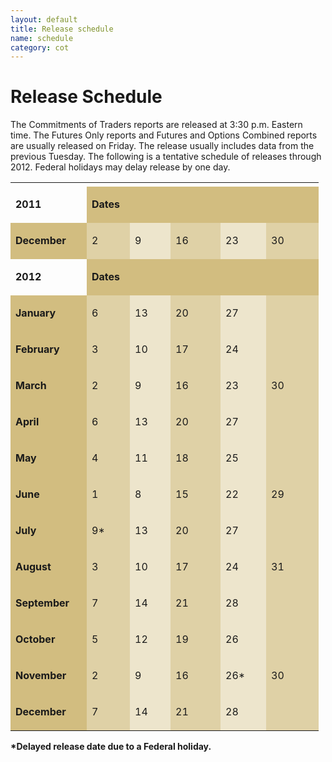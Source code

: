 ```yaml
---
layout: default
title: Release schedule
name: schedule
category: cot
---
```


Release Schedule
=====================

<p> The Commitments of Traders reports are released at 3:30 p.m. Eastern time. The Futures Only reports and Futures and Options Combined reports are usually released on Friday. The release usually includes data from the previous Tuesday. The following is a tentative schedule of releases through 2012. Federal holidays may delay release by one day. </p>

<table>
  <tr>
    <td width="106"></td>
    <td width="53"></td>
    <td width="49"></td>
    <td width="64"></td>
    <td width="57"></td>
    <td width="68"></td>
  </tr>
  <tr>
    <td valign="top" width="106"><p><strong>2011 </strong></p></td>
    <td colspan="5" bgcolor="#d2bd80" width="293"><p><strong>Dates </strong></p></td>
  </tr>
  <tr>
    <td bgcolor="#d2bd80" valign="top" width="106"><p><strong>December </strong></p></td>
    <td bgcolor="#dfd1a6" width="53"><p>2 </p></td>
    <td bgcolor="#ede5cc" width="49"><p>9 </p></td>
    <td bgcolor="#dfd1a6" width="64"><p>16 </p></td>
    <td bgcolor="#ede5cc" width="57"><p>23 </p></td>
    <td bgcolor="#dfd1a6" width="68"><p>30 </p></td>
  </tr>
  <tr>
    <td valign="top" width="106"><p><strong>2012 </strong></p></td>
    <td colspan="5" bgcolor="#d2bd80" width="293"><p><strong>Dates </strong></p></td>
  </tr>
  <tr>
    <td bgcolor="#d2bd80" valign="top" width="106"><p><strong>January </strong></p></td>
    <td bgcolor="#dfd1a6" width="53"><p>6 </p></td>
    <td bgcolor="#ede5cc" width="49"><p>13 </p></td>
    <td bgcolor="#dfd1a6" width="64"><p>20 </p></td>
    <td bgcolor="#ede5cc" width="57"><p>27 </p></td>
    <td bgcolor="#dfd1a6" width="68"></td>
  </tr>
  <tr>
    <td bgcolor="#d2bd80" valign="top" width="106"><p><strong>February </strong></p></td>
    <td bgcolor="#dfd1a6" width="53"><p>3 </p></td>
    <td bgcolor="#ede5cc" width="49"><p>10 </p></td>
    <td bgcolor="#dfd1a6" width="64"><p>17 </p></td>
    <td bgcolor="#ede5cc" width="57"><p>24 </p></td>
    <td bgcolor="#dfd1a6" width="68"></td>
  </tr>
  <tr>
    <td bgcolor="#d2bd80" valign="top" width="106"><p><strong>March </strong></p></td>
    <td bgcolor="#dfd1a6" width="53"><p>2 </p></td>
    <td bgcolor="#ede5cc" width="49"><p>9 </p></td>
    <td bgcolor="#dfd1a6" width="64"><p>16 </p></td>
    <td bgcolor="#ede5cc" width="57"><p>23 </p></td>
    <td bgcolor="#dfd1a6" width="68"><p>30 </p></td>
  </tr>
  <tr>
    <td bgcolor="#d2bd80" valign="top" width="106"><p><strong>April </strong></p></td>
    <td bgcolor="#dfd1a6" width="53"><p>6 </p></td>
    <td bgcolor="#ede5cc" width="49"><p>13 </p></td>
    <td bgcolor="#dfd1a6" width="64"><p>20 </p></td>
    <td bgcolor="#ede5cc" width="57"><p>27 </p></td>
    <td bgcolor="#dfd1a6" width="68"></td>
  </tr>
  <tr>
    <td bgcolor="#d2bd80" valign="top" width="106"><p><strong>May </strong></p></td>
    <td bgcolor="#dfd1a6" width="53"><p>4 </p></td>
    <td bgcolor="#ede5cc" width="49"><p>11 </p></td>
    <td bgcolor="#dfd1a6" width="64"><p>18 </p></td>
    <td bgcolor="#ede5cc" width="57"><p>25 </p></td>
    <td bgcolor="#dfd1a6" width="68"></td>
  </tr>
  <tr>
    <td bgcolor="#d2bd80" valign="top" width="106"><p><strong>June </strong></p></td>
    <td bgcolor="#dfd1a6" width="53"><p>1 </p></td>
    <td bgcolor="#ede5cc" width="49"><p>8 </p></td>
    <td bgcolor="#dfd1a6" width="64"><p>15 </p></td>
    <td bgcolor="#ede5cc" width="57"><p>22 </p></td>
    <td bgcolor="#dfd1a6" width="68"><p>29 </p></td>
  </tr>
  <tr>
    <td bgcolor="#d2bd80" valign="top" width="106"><p><strong>July </strong></p></td>
    <td bgcolor="#dfd1a6" width="53"><p>9* </p></td>
    <td bgcolor="#ede5cc" width="49"><p>13 </p></td>
    <td bgcolor="#dfd1a6" width="64"><p>20 </p></td>
    <td bgcolor="#ede5cc" width="57"><p>27 </p></td>
    <td bgcolor="#dfd1a6" width="68"></td>
  </tr>
  <tr>
    <td bgcolor="#d2bd80" valign="top" width="106"><p><strong>August </strong></p></td>
    <td bgcolor="#dfd1a6" width="53"><p>3 </p></td>
    <td bgcolor="#ede5cc" width="49"><p>10 </p></td>
    <td bgcolor="#dfd1a6" width="64"><p>17 </p></td>
    <td bgcolor="#ede5cc" width="57"><p>24 </p></td>
    <td bgcolor="#dfd1a6" width="68"><p>31 </p></td>
  </tr>
  <tr>
    <td bgcolor="#d2bd80" valign="top" width="106"><p><strong>September </strong></p></td>
    <td bgcolor="#dfd1a6" width="53"><p>7 </p></td>
    <td bgcolor="#ede5cc" width="49"><p>14 </p></td>
    <td bgcolor="#dfd1a6" width="64"><p>21 </p></td>
    <td bgcolor="#ede5cc" width="57"><p>28 </p></td>
    <td bgcolor="#dfd1a6" width="68"></td>
  </tr>
  <tr>
    <td bgcolor="#d2bd80" valign="top" width="106"><p><strong>October </strong></p></td>
    <td bgcolor="#dfd1a6" width="53"><p>5 </p></td>
    <td bgcolor="#ede5cc" width="49"><p>12 </p></td>
    <td bgcolor="#dfd1a6" width="64"><p>19 </p></td>
    <td bgcolor="#ede5cc" width="57"><p>26 </p></td>
    <td bgcolor="#dfd1a6" width="68"></td>
  </tr>
  <tr>
    <td bgcolor="#d2bd80" valign="top" width="106"><p><strong>November </strong></p></td>
    <td bgcolor="#dfd1a6" width="53"><p>2 </p></td>
    <td bgcolor="#ede5cc" width="49"><p>9 </p></td>
    <td bgcolor="#dfd1a6" width="64"><p>16 </p></td>
    <td bgcolor="#ede5cc" width="57"><p>26* </p></td>
    <td bgcolor="#dfd1a6" width="68"><p>30 </p></td>
  </tr>
  <tr>
    <td bgcolor="#d2bd80" valign="top" width="106"><p><strong>December </strong></p></td>
    <td bgcolor="#dfd1a6" width="53"><p>7 </p></td>
    <td bgcolor="#ede5cc" width="49"><p>14 </p></td>
    <td bgcolor="#dfd1a6" width="64"><p>21 </p></td>
    <td bgcolor="#ede5cc" width="57"><p>28 </p></td>
    <td bgcolor="#dfd1a6" width="68"></td>
  </tr>
</table>

<p>    <b>*Delayed release date due to a Federal holiday.</b>
